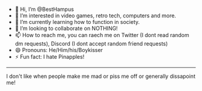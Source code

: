 - 👋 Hi, I’m @BestHampus
- 👀 I’m interested in video games, retro tech, computers and more. 
- 🌱 I’m currently learning how to function in society.
- 💞️ I’m looking to collaborate on NOTHING!
- 📫 How to reach me, you can raech me on Twitter (I dont read random dm requests), Discord (I dont accept random friend requests)
- 😄 Pronouns: He/Him/his/Boykisser
- ⚡ Fun fact: I hate Pinapples!
- ---
I don't like when people make me mad or piss me off or generally dissapoint me!

